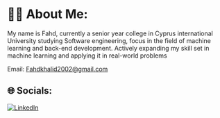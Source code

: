 # 🧑‍💻 About Me:
My name is Fahd, currently a senior year college in Cyprus international University studying Software engineering, focus in the field of machine learning and back-end development. Actively expanding my skill set in machine learning and applying it in real-world problems

Email: Fahdkhalid2002@gmail.com

## 🌐 Socials:
[![LinkedIn](https://img.shields.io/badge/LinkedIn-%230077B5.svg?logo=linkedin&logoColor=white)](https://linkedin.com/in/https://www.linkedin.com/in/fahdbahri/) 


